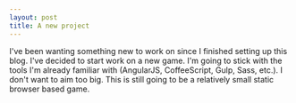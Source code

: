 ```yaml
---
layout: post
title: A new project
---
```


I've been wanting something new to work on since I finished setting up this blog. I've decided to start work on a new game. I'm going to stick with the tools I'm already familiar with (AngularJS, CoffeeScript, Gulp, Sass, etc.). I don't want to aim too big. This is still going to be a relatively small static browser based game. 

